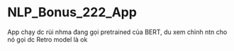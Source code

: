# NLP_Bonus_222_App
App chạy dc rùi nhma đang gọi pretrained của BERT, du xem chỉnh ntn cho nó gọi dc Retro model là ok
